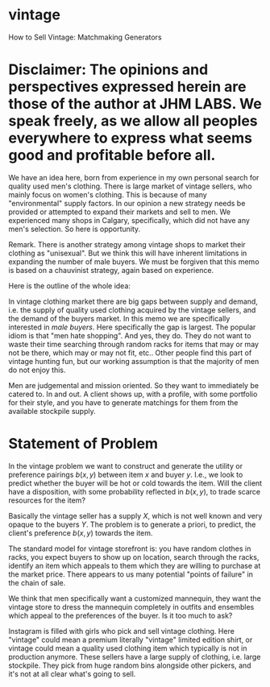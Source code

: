 # vintage
How to Sell Vintage: Matchmaking Generators

# Disclaimer: The opinions and perspectives expressed herein are those of the author at JHM LABS. We speak freely, as we allow all peoples everywhere to express what seems good and profitable before all. 

We have an idea here, born from experience in my own personal search for quality used men's clothing. 
There is large market of vintage sellers, who mainly focus on women's clothing. This is because of many "environmental" supply factors. In our opinion a new strategy needs be provided or attempted to expand their markets and sell to men.
We experienced many shops in Calgary, specifically, which did not have any men's selection. So here is opportunity. 

Remark. There is another strategy among vintage shops to market their clothing as "unisexual". But we think this will have inherent limitations in expanding the number of male buyers. We must be forgiven that this memo is based on a chauvinist strategy, again based on experience. 

Here is the outline of the whole idea:

In vintage clothing market there are big gaps between supply and demand, i.e. the supply of quality used clothing acquired by the vintage sellers, and the demand of the buyers market. In this memo we are specifically interested in *male buyers*. Here specifically the gap is largest. The popular idiom is that "men hate shopping". And yes, they do. They do not want to waste their time searching through random racks for items that may or may not be there, which may or may not fit, etc.. Other people find this part of vintage hunting fun, but our working assumption is that the majority of men do not enjoy this.

Men are judgemental and mission oriented. So they want to immediately be catered to. In and out. A client shows up, with a profile, with some portfolio for their style, and you have to generate matchings for them from the available stockpile supply. 

# Statement of Problem

In the vintage problem we want to construct and generate the utility or preference pairings $b(x,y)$ between item $x$ and buyer $y$. I.e., we look to predict whether the buyer will be hot or cold towards the item. Will the client have a disposition, with some probability reflected in $b(x,y)$, to trade scarce resources for the item?

Basically the vintage seller has a supply $X$, which is not well known and very opaque to the buyers $Y$. The problem is to generate a priori, to predict, the client's preference $b(x,y)$ towards the item. 

The standard model for vintage storefront is: you have random clothes in racks, you expect buyers to show up on location, search through the racks, identify an item which appeals to them which they are willing to purchase at the market price. There appears to us many potential "points of failure" in the chain of sale.

We think that men specifically want a customized mannequin, they want the vintage store to dress the mannequin completely in outfits and ensembles which appeal to the preferences of the buyer. Is it too much to ask?


Instagram is filled with girls who pick and sell vintage clothing. Here "vintage" could mean a premium literally "vintage" limited edition shirt, or vintage could mean a quality used clothing item which typically is not in production anymore. These sellers have a large supply of clothing, i.e. large stockpile. They pick from huge random bins alongside other pickers, and it's not at all clear what's going to sell. 






